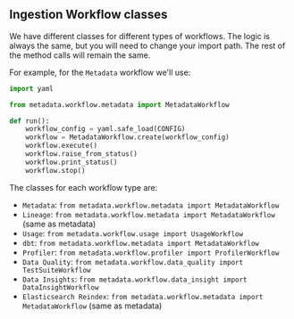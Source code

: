 ## Ingestion Workflow classes

We have different classes for different types of workflows. The logic is always the same, but you will need
to change your import path. The rest of the method calls will remain the same.

For example, for the `Metadata` workflow we'll use:

```python
import yaml

from metadata.workflow.metadata import MetadataWorkflow

def run():
    workflow_config = yaml.safe_load(CONFIG)
    workflow = MetadataWorkflow.create(workflow_config)
    workflow.execute()
    workflow.raise_from_status()
    workflow.print_status()
    workflow.stop()
```

The classes for each workflow type are:

- `Metadata`: `from metadata.workflow.metadata import MetadataWorkflow`
- `Lineage`: `from metadata.workflow.metadata import MetadataWorkflow` (same as metadata)
- `Usage`: `from metadata.workflow.usage import UsageWorkflow`
- `dbt`: `from metadata.workflow.metadata import MetadataWorkflow`
- `Profiler`: `from metadata.workflow.profiler import ProfilerWorkflow`
- `Data Quality`: `from metadata.workflow.data_quality import TestSuiteWorkflow`
- `Data Insights`: `from metadata.workflow.data_insight import DataInsightWorkflow`
- `Elasticsearch Reindex`: `from metadata.workflow.metadata import MetadataWorkflow` (same as metadata)
